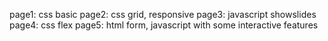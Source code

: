 page1: css basic
page2: css grid, responsive
page3: javascript showslides
page4: css flex
page5: html form, javascript with some interactive features
